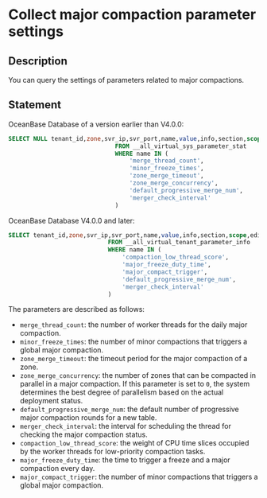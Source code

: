 ﻿# Collect major compaction parameter settings

## Description

You can query the settings of parameters related to major compactions.

## Statement

OceanBase Database of a version earlier than V4.0.0:

```sql
SELECT NULL tenant_id,zone,svr_ip,svr_port,name,value,info,section,scope,edit_level 
                              FROM __all_virtual_sys_parameter_stat 
                              WHERE name IN (
                                  'merge_thread_count', 
                                  'minor_freeze_times',
                                  'zone_merge_timeout',
                                  'zone_merge_concurrency',
                                  'default_progressive_merge_num',
                                  'merger_check_interval'
                              )
```

OceanBase Database V4.0.0 and later:

```sql
SELECT tenant_id,zone,svr_ip,svr_port,name,value,info,section,scope,edit_level 
                            FROM __all_virtual_tenant_parameter_info 
                            WHERE name IN (
                                'compaction_low_thread_score', 
                                'major_freeze_duty_time',
                                'major_compact_trigger',
                                'default_progressive_merge_num',
                                'merger_check_interval'
                            )
```

The parameters are described as follows:

* `merge_thread_count`: the number of worker threads for the daily major compaction.
* `minor_freeze_times`: the number of minor compactions that triggers a global major compaction.
* `zone_merge_timeout`: the timeout period for the major compaction of a zone.
* `zone_merge_concurrency`: the number of zones that can be compacted in parallel in a major compaction. If this parameter is set to `0`, the system determines the best degree of parallelism based on the actual deployment status.
* `default_progressive_merge_num`: the default number of progressive major compaction rounds for a new table.
* `merger_check_interval`: the interval for scheduling the thread for checking the major compaction status.
* `compaction_low_thread_score`: the weight of CPU time slices occupied by the worker threads for low-priority compaction tasks.
* `major_freeze_duty_time`: the time to trigger a freeze and a major compaction every day.
* `major_compact_trigger`: the number of minor compactions that triggers a global major compaction.
